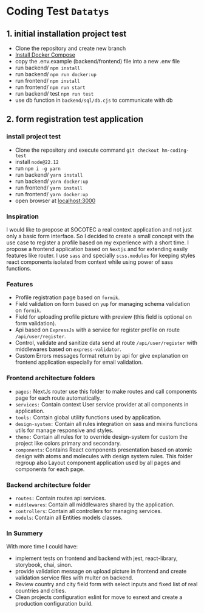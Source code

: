 # Coding Test `Datatys`

## 1. initial installation project test
- Clone the repository and create new branch
- [Install Docker Compose](https://docs.docker.com/compose/install/)
- copy the .env.example (backend/frontend) file into a new .env file
- run backend/ `npm install`
- run backend/ `npm run docker:up`
- run frontend/ `npm install`
- run frontend/ `npm run start`
- run backend/ test `npm run test`
- use db function in `backend/sql/db.cjs` to communicate with db

## 2. form registration test application

### install project test 
- Clone the repository and execute command `git checkout hm-coding-test`
- install `node@22.12`
- run `npm i -g yarn`
- run backend/ `yarn install`
- run backend/ `yarn docker:up`
- run frontend/ `yarn install`
- run frontend/ `yarn docker:up`
- open browser at [localhost:3000](http://localhost:3000) 

### Inspiration
I would like to propose at SOCOTEC a real context application and not just only a basic form interface.
So I decided to create a small concept with the use case to register a profile based on my experience with a short time.
I propose a frontend application based on `Nextjs` and for extending easily features like router.
I use `sass` and specially `scss.modules` for keeping styles react components isolated from context while using power of sass functions.

### Features

- Profile registration page based on `formik`.
- Field validation on form based on `yup` for managing schema validation on `formik`.
- Field for uploading profile picture with preview (this field is optional on form validation).
- Api based on `ExpressJs` with a service for register profile on route `/api/user/register`.
- Control, validate and sanitize data send at route `/api/user/register` with middlewares based on `express-validator`.
- Custom Errors messages format return by api for give explanation on frontend application especially for email validation.

### Frontend architecture folders
- `pages:` NextJs router use this folder to make routes and call components page for each route automatically.
- `services:` Contain context User service provider at all components in application.
- `tools:` Contain global utility functions used by application.
- `design-system:` Contain all rules integration on sass and mixins functions utils for manage responsive and styles.
- `theme:` Contain all rules for to override design-system for custom the project like colors primary and secondary.
- `components`: Contains React components presentation based on atomic design with atoms and molecules with design system rules.
This folder regroup also Layout component application used by all pages and components for each page.

### Backend architecture folder
- `routes:` Contain routes api services.
- `middlewares`: Contain all middlewares shared by the application.
- `controllers`: Contain all controllers for managing services.
- `models`: Contain all Entities models classes.

### In Summery
With more time I could have:
- implement tests on frontend and backend with jest, react-library, storybook, chai, sinon.
- provide validation message on upload picture in frontend and create validation service files with multer on backend.
- Review country and city field form with select inputs and fixed list of real countries and cities. 
- Clean projects configuration eslint for move to esnext and create a production configuration build.

